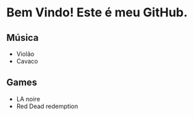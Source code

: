 # Bem Vindo! Este é meu GitHub.

## Música
* Violão
* Cavaco 

## Games 
* LA noire
* Red Dead redemption 
